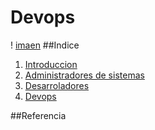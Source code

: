 # Devops

! [imaen](imagen.img.img)
##Indice
1. [Introduccion](intoducion.md)
2. [Administradores de sistemas](Administradores.md)
3. [Desarroladores](Desarolladores.md)
4. [Devops](devops.md)

##Referencia
